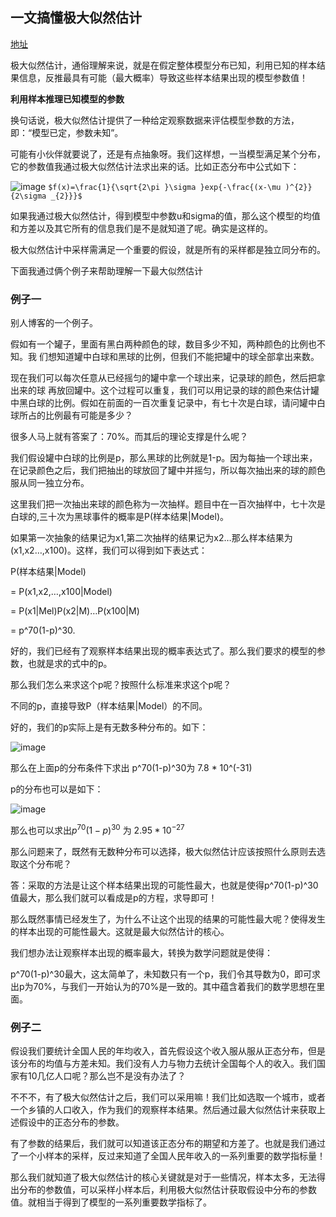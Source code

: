 ## 一文搞懂极大似然估计
[地址](https://community.bigquant.com/t/%E5%B9%B2%E8%B4%A7-%E4%B8%80%E6%96%87%E6%90%9E%E6%87%82%E6%9E%81%E5%A4%A7%E4%BC%BC%E7%84%B6%E4%BC%B0%E8%AE%A1/124182)

极大似然估计，通俗理解来说，就是在假定整体模型分布已知，利用已知的样本结果信息，反推最具有可能（最大概率）导致这些样本结果出现的模型参数值！

**利用样本推理已知模型的参数**

换句话说，极大似然估计提供了一种给定观察数据来评估模型参数的方法，即：“模型已定，参数未知”。

可能有小伙伴就要说了，还是有点抽象呀。我们这样想，一当模型满足某个分布，它的参数值我通过极大似然估计法求出来的话。比如正态分布中公式如下：

![image](https://community.bigquant.com/uploads/default/original/3X/f/c/fc76c486b95f2f5659b1e3a38eb662a892ad6151.png)
`$f(x)=\frac{1}{\sqrt{2\pi }\sigma }exp{-\frac{(x-\mu )^{2}}{2\sigma _{2}}}$`

如果我通过极大似然估计，得到模型中参数u和sigma的值，那么这个模型的均值和方差以及其它所有的信息我们是不是就知道了呢。确实是这样的。

极大似然估计中采样需满足一个重要的假设，就是所有的采样都是独立同分布的。

下面我通过俩个例子来帮助理解一下最大似然估计

### 例子一

别人博客的一个例子。

假如有一个罐子，里面有黑白两种颜色的球，数目多少不知，两种颜色的比例也不知。我 们想知道罐中白球和黑球的比例，但我们不能把罐中的球全部拿出来数。

现在我们可以每次任意从已经摇匀的罐中拿一个球出来，记录球的颜色，然后把拿出来的球 再放回罐中。这个过程可以重复，我们可以用记录的球的颜色来估计罐中黑白球的比例。假如在前面的一百次重复记录中，有七十次是白球，请问罐中白球所占的比例最有可能是多少？

很多人马上就有答案了：70%。而其后的理论支撑是什么呢？

我们假设罐中白球的比例是p，那么黑球的比例就是1-p。因为每抽一个球出来，在记录颜色之后，我们把抽出的球放回了罐中并摇匀，所以每次抽出来的球的颜色服从同一独立分布。

这里我们把一次抽出来球的颜色称为一次抽样。题目中在一百次抽样中，七十次是白球的,三十次为黑球事件的概率是P(样本结果|Model)。

如果第一次抽象的结果记为x1,第二次抽样的结果记为x2…那么样本结果为(x1,x2…,x100)。这样，我们可以得到如下表达式：

P(样本结果|Model)

= P(x1,x2,…,x100|Model)

= P(x1|Mel)P(x2|M)…P(x100|M)

= p^70(1-p)^30.

好的，我们已经有了观察样本结果出现的概率表达式了。那么我们要求的模型的参数，也就是求的式中的p。

那么我们怎么来求这个p呢？按照什么标准来求这个p呢？

不同的p，直接导致P（样本结果|Model）的不同。

好的，我们的p实际上是有无数多种分布的。如下：

![image](https://community.bigquant.com/uploads/default/original/3X/b/5/b50c62e507db6a67689cbaec3bd8da681c0a0b9a.png)

那么在上面p的分布条件下求出 p^70(1-p)^30为 7.8 * 10^(-31)

p的分布也可以是如下：

![image](https://community.bigquant.com/uploads/default/original/3X/6/2/62f1a669f18165033934d1cb0eaf3448e4da35ec.png)

那么也可以求出$p^70(1-p)^{30}$ 为 $2.95 * 10^{-27}$

那么问题来了，既然有无数种分布可以选择，极大似然估计应该按照什么原则去选取这个分布呢？

答：采取的方法是让这个样本结果出现的可能性最大，也就是使得p^70(1-p)^30值最大，那么我们就可以看成是p的方程，求导即可！

那么既然事情已经发生了，为什么不让这个出现的结果的可能性最大呢？使得发生的样本出现的可能性最大。这就是最大似然估计的核心。

我们想办法让观察样本出现的概率最大，转换为数学问题就是使得：

p^70(1-p)^30最大，这太简单了，未知数只有一个p，我们令其导数为0，即可求出p为70%，与我们一开始认为的70%是一致的。其中蕴含着我们的数学思想在里面。

### 例子二

假设我们要统计全国人民的年均收入，首先假设这个收入服从服从正态分布，但是该分布的均值与方差未知。我们没有人力与物力去统计全国每个人的收入。我们国家有10几亿人口呢？那么岂不是没有办法了？

不不不，有了极大似然估计之后，我们可以采用嘛！我们比如选取一个城市，或者一个乡镇的人口收入，作为我们的观察样本结果。然后通过最大似然估计来获取上述假设中的正态分布的参数。

有了参数的结果后，我们就可以知道该正态分布的期望和方差了。也就是我们通过了一个小样本的采样，反过来知道了全国人民年收入的一系列重要的数学指标量！

那么我们就知道了极大似然估计的核心关键就是对于一些情况，样本太多，无法得出分布的参数值，可以采样小样本后，利用极大似然估计获取假设中分布的参数值。就相当于得到了模型的一系列重要数学指标了。
